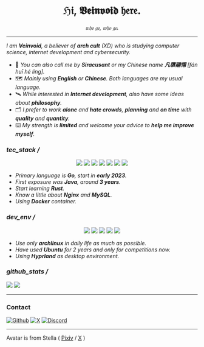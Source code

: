

<div style="text-align: center;"><h1>ℌ𝔦, 𝖁𝖊𝖎𝖓𝖛𝖔𝖎𝖉 𝔥𝔢𝔯𝔢.</h1></div>
<div style="text-align: center;"><i>𝔴𝔥𝔬 𝔤𝔬, 𝔴𝔥𝔬 𝔤𝔬.</i></div> 

- - -

*I am **Veinvoid**, a believer of ***arch cult*** (XD) who is studying computer science, internet development and cybersecurity.*

- 📡 *You can also call me by **Siracusant** or my Chinese name **凡隳翮翎** [fán huī hé líng].*
- 🗺️ *Mainly using **English** or **Chinese**. Both languages are my usual language.*
- 🛰️ *While interested in **Internet development**, also have some ideas about **philosophy**.*
- 🗂️ *I prefer to work **alone** and **hate crowds**, **planning** and **on time** with **quality** and **quantity**.*
- ⌨️ *My strength is **limited** and welcome your advice to **help me improve myself**.*


### _tec_stack /_

<div align="center">
    <a href="https://go.dev/"><img src="https://img.shields.io/badge/go-00b1ff?style=for-the-badge&logo=go&logoColor=white" /></a>
    <a href="https://www.java.com/"><img src="https://img.shields.io/badge/java-c34c00?style=for-the-badge&logo=openjdk&logoColor=white" /></a>
    <a href="https://www.rust-lang.org/"><img src="https://img.shields.io/badge/Rust-000000?style=for-the-badge&logo=rust&logoColor=white" /></a>
    <a href="https://nginx.org/en/"><img src="https://img.shields.io/badge/nginx-009111?style=for-the-badge&logo=nginx&logoColor=white" /></a>
    <a href="https://www.mysql.com/"><img src="https://img.shields.io/badge/mysql-005868?style=for-the-badge&logo=mysql&logoColor=white" /></a>
    <a href="https://www.docker.com/"><img src="https://img.shields.io/badge/Docker-2CA5E0?style=for-the-badge&logo=docker&logoColor=white" /></a>
    <a href="https://git-scm.com/"><img src="https://img.shields.io/badge/GIT-E44C30?style=for-the-badge&logo=git&logoColor=white" /></a>

</div>

- *Primary language is **Go**, start in **early 2023**.*
- *First exposure was **Java**, around **3 years**.*
- *Start learning **Rust**.*
- *Know a little about **Nginx** and **MySQL**.*
- *Using **Docker** container.*


### _dev_env /_

<div align="center">
    <a href="https://archlinux.org/"><img src="https://img.shields.io/badge/arch-1793F1?style=for-the-badge&logo=arch-linux&logoColor=white" /></a>
    <a href="https://ubuntu.com/"><img src="https://img.shields.io/badge/ubuntu-F46D01?style=for-the-badge&logo=ubuntu&logoColor=white" /></a>
    <a href="https://www.mozilla.org/"><img src="https://img.shields.io/badge/Firefox-FF7139?style=for-the-badge&logo=Firefox-Browser&logoColor=white" /></a>
    <a href="https://alacritty.org/"><img src="https://img.shields.io/badge/Alacritty-393939?style=for-the-badge&logo=alacritty&logoColor=white" /></a>
    <a href="https://hyprland.org/"><img src="https://img.shields.io/badge/hyprland-22c2bc?style=for-the-badge&logo=hyprland&logoColor=white" /></a>

</div>

- *Use only **archlinux** in daily life as much as possible.*
- *Have used **Ubuntu** for 2 years and only for competitions now.*
- *Using **Hyprland** as desktop environment.*


### _github_stats /_

![](https://github-readme-stats.vercel.app/api?username=Veinvoid&show_icons=true&text_bold=false&bg_color=20242a&border_color=0000&title_color=fff&text_color=afbac4&icon_color=3190f3&ring_color=3190f3&border_radius=20)
![](https://github-readme-stats.vercel.app/api/top-langs/?username=Veinvoid&layout=compact&bg_color=242930&border_color=0000&title_color=fff&text_color=afbac4&border_radius=20)

- - -

### Contact

[![Github](https://img.shields.io/badge/@Veinvoid-000000?style=for-the-badge&logo=github&logoColor=white)](https://github.com/Veinvoid)
[![X](https://img.shields.io/badge/@Veinvoid-000000?style=for-the-badge&logo=x&logoColor=white)](https://x.com/Veinvoid0825)
[![Discord](https://img.shields.io/badge/@Veinvoid-000000?style=for-the-badge&logo=discord&logoColor=white)](https://discordapp.com/users/veinvoid0825)

- - -

Avatar is from Stella ( [Pixiv](https://www.pixiv.net/users/93273965) / [X](https://x.com/stella221125) )